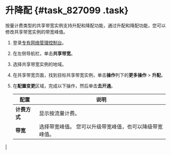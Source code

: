 # 升降配 {#task_827099 .task}

按量计费类型的共享带宽实例支持升配和降配功能，通过升配和降配功能，您可以修改共享带宽实例的带宽峰值。

1.  登录[专有网络管理控制台](https://vpcnext.console.aliyun.com)。
2.  在左侧导航栏，单击**共享带宽**。
3.  选择共享带宽实例的地域。
4.  在共享带宽页面，找到目标共享带宽实例，单击**操作**列下的**更多操作** \> **升配**。
5.  在**配置变更**区域，完成以下操作，然后单击**去开通**。 

    |配置|说明|
    |--|--|
    |**计费方式**|显示按流量计费。|
    |**带宽**|选择带宽峰值。 您可以升级带宽峰值，也可以降级带宽峰值。

 |


